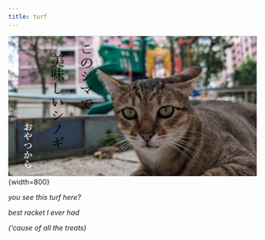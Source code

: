 ```yaml
---
title: turf
---
```


![](../images/yakuza_turf.png){width=800}

_you see this turf here?_

_best racket I ever had_

_('cause of all the treats)_
